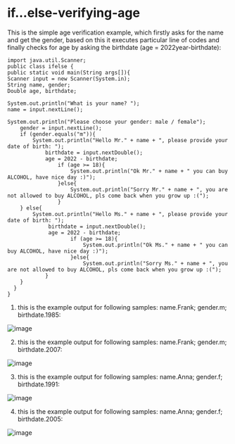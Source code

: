 # if...else-verifying-age

This is the simple age verification example, which firstly asks for the name and get the gender, based on this it executes particular line of codes and finally checks for age by asking the birthdate (age = 2022year-birthdate): 

    import java.util.Scanner;
    public class ifelse {
    public static void main(String args[]){
    Scanner input = new Scanner(System.in);
    String name, gender;
    Double age, birthdate;
    
    System.out.println("What is your name? ");
    name = input.nextLine();
    
    System.out.println("Please choose your gender: male / female");
        gender = input.nextLine();
        if (gender.equals("m")){
            System.out.println("Hello Mr." + name + ", please provide your date of birth: ");
                birthdate = input.nextDouble();
                age = 2022 - birthdate;
                    if (age >= 18){
                        System.out.println("Ok Mr." + name + " you can buy ALCOHOL, have nice day :)");
                    }else{
                        System.out.println("Sorry Mr." + name + ", you are not allowed to buy ALCOHOL, pls come back when you grow up :(");
                    }
        } else{
            System.out.println("Hello Ms." + name + ", please provide your date of birth: ");
                 birthdate = input.nextDouble();
                 age = 2022 - birthdate;
                        if (age >= 18){
                            System.out.println("Ok Ms." + name + " you can buy ALCOHOL, have nice day :)");
                        }else{
                            System.out.println("Sorry Ms." + name + ", you are not allowed to buy ALCOHOL, pls come back when you grow up :(");
                }
        }
      }
    }

1. this is the example output for following samples: name.Frank; gender.m; birthdate.1985:

![image](https://user-images.githubusercontent.com/24220136/200557320-5e8d3beb-e2af-4903-be34-5fb928bfa4b5.png)

2. this is the example output for following samples: name.Frank; gender.m; birthdate.2007:

![image](https://user-images.githubusercontent.com/24220136/200557439-d2425d05-2df9-4bcd-adda-1ebacdb94f2f.png)

3. this is the example output for following samples: name.Anna; gender.f; birthdate.1991:

![image](https://user-images.githubusercontent.com/24220136/200557588-5785c693-3ae5-4a41-ab11-7dc690d65ead.png)

4. this is the example output for following samples: name.Anna; gender.f; birthdate.2005:

![image](https://user-images.githubusercontent.com/24220136/200557717-b8cbbefc-cfaa-46a9-95c0-a0093c2d0325.png)

